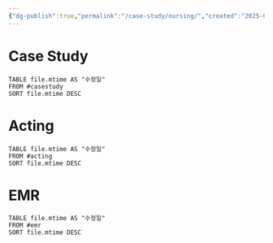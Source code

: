 ```yaml
---
{"dg-publish":true,"permalink":"/case-study/nursing/","created":"2025-07-22T18:31:14.700+09:00","updated":"2025-08-19T10:46:22.830+09:00"}
---
```


# Case Study
``` dataview
TABLE file.mtime AS "수정일"
FROM #casestudy
SORT file.mtime DESC
```

# Acting
``` dataview
TABLE file.mtime AS "수정일"
FROM #acting
SORT file.mtime DESC
```

# EMR 
``` dataview
TABLE file.mtime AS "수정일"
FROM #emr
SORT file.mtime DESC
```